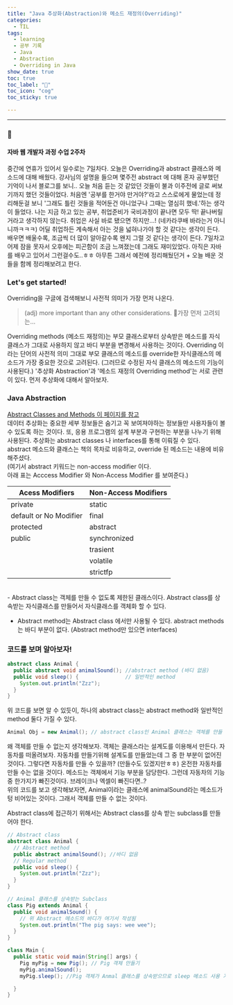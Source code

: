 ```yaml
---
title: "Java 추상화(Abstraction)와 메소드 재정의(Overriding)"
categories:
  - TIL
tags:
  - learning
  - 공부 기록
  - Java
  - Abstraction
  - Overriding in Java
show_date: true
toc: true
toc_label: "👷"
toc_icon: "cog"
toc_sticky: true

---
```

__________________

### 💭

<div class="notice">
  <h4>자바 웹 개발자 과정 수업 2주차</h4>
  <p>중간에 연휴가 있어서 일수로는 7일차다.  
  오늘은 Overriding과 abstract 클래스와 메소드에 대해 배웠다.  
  강사님의 설명을 들으며 몇주전 abstract 에 대해 혼자 공부했던 기억이 나서 블로그를 보니..  
  오늘 처음 듣는 것 같았던 것들이 불과 이주전에 글로 써보기까지 했던 것들이었다.  
  처음엔 '공부를 한거야 만거야?'라고 스스로에게 물었는데 정리해둔걸 보니 '그래도 틀린 것들을 적어둔건 아니었구나 그때는 열심히 했네.'하는 생각이 들었다. 나는 지금 하고 있는 공부, 취업준비가 국비과정이 끝나면 모두 딱! 끝나버릴거라고 생각하지 않는다. 취업은 사실 바로 됐으면 하지만...! (네카라쿠배 바라는거 아니니까ㅋㅋㅋ) 어딜 취업하든 계속해서 아는 것을 넓혀나가야 할 것 같다는 생각이 든다. 배우면 배울수록, 조금씩 더 많이 알아갈수록 왠지 그럴 것 같다는 생각이 든다. 7일차고 어제 잠을 못자서 오후에는 피곤함이 조금 느껴졌는데 그래도 재미있었다. 아직은 자바를 배우고 있어서 그런걸수도..ㅎㅎ 아무튼 그래서 예전에 정리해뒀던거 + 오늘 배운 것들을 함께 정리해보려고 한다. </p>
</div>



### Let's get started!

Overriding을 구글에 검색해보니 사전적 의미가 가장 먼저 나온다.  

> (adj) more important than any other considerations.
가장 먼저 고려되는...

Overriding methods (메소드 재정의)는 부모 클래스로부터 상속받은 메소드를 자식 클래스가 그대로 사용하지 않고 바디 부분을 변경해서 사용하는 것이다. Overriding 이라는 단어의 사전적 의미 그대로 부모 클래스의 메소드를 override한 자식클래스의 메소드가 가장 중요한 것으로 고려된다. (그러므로 수정된 자식 클래스의 메소드의 기능이 사용된다.) '추상화 Abstraction'과  '메소드 재정의 Overriding method'는 서로 관련이 있다. 먼저 추상화에 대해서 알아보자.


### Java Abstraction
[Abstract Classes and Methods 이 페이지를 참고](https://www.w3schools.com/java/java_abstract.asp) <br>
데이터 추상화는 중요한 세부 정보들은 숨기고 꼭 보여져야하는 정보들만 사용자들이 볼 수 있도록 하는 것이다. 또, 응용 프로그램의 설계 부분과 구현하는 부분을 나누기 위해 사용된다. 추상화는 abstract classes 나 interfaces를 통해 이뤄질 수 있다.  
abstract 메소드와 클래스는 책의 목차로 비유하고, override 된 메소드는 내용에 비유해주셨다.   
(여기서 abstract 키워드는 non-access modifier 이다.<br>
아래 표는 Acccess Modifier 와 Non-Access Modifier 를 보여준다.)

| Acess Modifiers | Non-Access Modifiers |
| --------------- | -------------------- |
| private | static |
| default or No Modifier | final|
| protected | abstract|
| public | synchronized|
|        | trasient |
|        | volatile |
|        | strictfp |

<br>
- Abstract class는 객체를 만들 수 없도록 제한된 클래스이다.  
Abstract class를 상속받는 자식클래스를 만들어서 자식클래스를 객체화 할 수 있다.

- Abstract method는 Abstract class 에서만 사용될 수 있다. abstract methods는 바디 부분이 없다. (Abstract method만 있으면 interfaces)  

### 코드를 보며 알아보자!

```java
abstract class Animal {
  public abstract void animalSound(); //abstract method (바디 없음)
  public void sleep() {               // 일반적인 method
    System.out.println("Zzz");
  }
}
```

위 코드를 보면 알 수 있듯이, 하나의 abstract class는 abstract method와 일반적인 method 둘다 가질 수 있다.

```java
Animal Obj = new Animal(); // abstract class인 Animal 클래스는 객체를 만들 수 없으므로 에러 발생
```

왜 객체를 만들 수 없는지 생각해보자. 객체는 클래스라는 설계도를 이용해서 만든다. 자동차를 떠올려보자. 자동차를 만들기위해 설계도를 만들었는데 그 중 한 부분이 없어진 것이다. 그렇다면 자동차를 만들 수 있을까? (만들수도 있겠지만ㅎㅎ) 온전한 자동차를 만들 수는 없을 것이다. 메소드는 객체에서 기능 부분을 담당한다. 그런데 자동차의 기능 중 한가지가 빠진것이다. 브레이크나 엑셀이 빠진다면..?  
위의 코드를 보고 생각해보자면, Animal이라는 클래스에 animalSound라는 메소드가 텅 비어있는 것이다. 그래서 객체를 만들 수 없는 것이다.

Abstract class에 접근하기 위해서는 Abstract class를 상속 받는 subclass를 만들어야 한다.

```java
// Abstract class
abstract class Animal {
  // Abstract method
  public abstract animalSound(); //바디 없음
  // Regular method
  public void sleep() {
    System.out.println("Zzz");
  }
}

// Animal 클래스를 상속받는 Subclass
class Pig extends Animal {
  public void animalSound() {
    // 위 Abstract 메소드의 바디가 여기서 작성됨
    System.out.println("The pig says: wee wee");
  }
}

class Main {
  public static void main(String[] args) {
    Pig myPig = new Pig(); // Pig 객체 만들기
    myPig.animalSound();
    myPig.sleep(); //Pig 객체가 Anmal 클래스를 상속받으므로 sleep 메소드 사용 가능

  }
}

```

